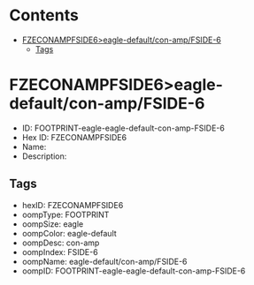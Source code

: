 



Contents
========

* [FZECONAMPFSIDE6>eagle-default/con-amp/FSIDE-6](#fzeconampfside6eagle-defaultcon-ampfside-6)
	* [Tags](#tags)

# FZECONAMPFSIDE6>eagle-default/con-amp/FSIDE-6

- ID: FOOTPRINT-eagle-eagle-default-con-amp-FSIDE-6
- Hex ID: FZECONAMPFSIDE6
- Name: 
- Description: 

## Tags

- hexID: FZECONAMPFSIDE6
- oompType: FOOTPRINT
- oompSize: eagle
- oompColor: eagle-default
- oompDesc: con-amp
- oompIndex: FSIDE-6
- oompName: eagle-default/con-amp/FSIDE-6
- oompID: FOOTPRINT-eagle-eagle-default-con-amp-FSIDE-6
